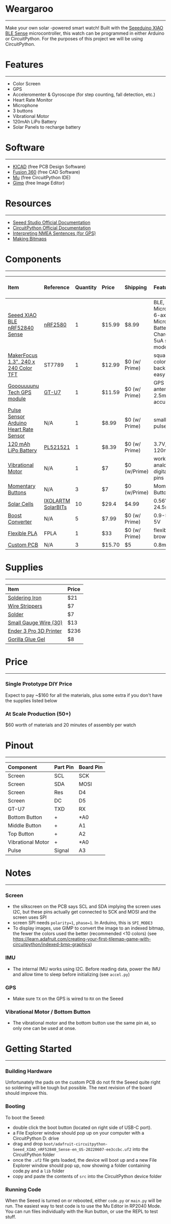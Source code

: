 # Weargaroo
<hr>

Make your own solar -powered smart watch! Built with the [Seeeduino XIAO BLE Sense](https://www.seeedstudio.com/Seeed-XIAO-BLE-Sense-nRF52840-p-5253.html) microcontroller, this watch can be programmed in either Arduino or CircuitPython. For the purposes of this project we will be using CircuitPython.

# Features
<hr>

 * Color Screen
 * GPS
 * Acceleromenter & Gyroscope (for step counting, fall detection, etc.)
 * Heart Rate Monitor
 * Microphone
 * 3 buttons
 * Vibrational Motor
 * 120mAh LiPo Battery
 * Solar Panels to recharge battery

# Software
<hr>

  * [KICAD](https://www.kicad.org/) (free PCB Design Software)
  * [Fusion 360](https://www.autodesk.com/products/fusion-360/overview?term=1-YEAR&tab=subscription) (free CAD Software)
  * [Mu](https://codewith.mu/) (free CircuitPython IDE)
  * [Gimp](https://www.gimp.org/) (free Image Editor)

# Resources
<hr>

  * [Seeed Studio Official Documentation](https://wiki.seeedstudio.com/XIAO_BLE/)
  * [CircuitPython Official Documentation](https://docs.circuitpython.org/en/latest/README.html)
  * [Interpreting NMEA Sentences (for GPS)](http://aprs.gids.nl/nmea/#allgp)
  * [Making Bitmaps](https://learn.adafruit.com/creating-your-first-tilemap-game-with-circuitpython/indexed-bmp-graphics)

# Components
<hr>

|  Item                       |  Reference |  Quantity  | Price | Shipping | Features  | Price at Scale |                                                               
|:----------------------------|:------| :------------|:---------------|:---------|:-------------------------------------------------------------------------|:----|
| [Seeed XIAO BLE nRF52840 Sense](https://www.seeedstudio.com/Seeed-XIAO-BLE-Sense-nRF52840-p-5253.html)| [nRF2580](https://www.nordicsemi.com/products/nrf52840#:~:text=The%20nRF52840%20is%20fully%20multiprotocol,unit%20running%20at%2064%20MHz.) | 1           | $15.99         | $8.99    | BLE, MicroPython, 6-axis IMU, Microphone, Battery Charger, 5uA sleep mode| [$13.90](https://www.seeedstudio.com/Seeed-XIAO-BLE-Sense-nRF52840-p-5253.html) |
| [MakerFocus 1.3", 240 x 240 Color TFT](https://www.amazon.com/dp/B07P9X3L7M?ref_=cm_sw_r_cp_ud_dp_WN15FXJF4QTTX7NJ339R)| ST7789 | 1 | $12.99 | $0 (w/ Prime) | square, color, backlight, easy to use | [$3.78](https://www.aliexpress.com/item/2255800357390105.html?spm=a2g0o.productlist.0.0.171d6d91xjum1Q&algo_pvid=f7e25705-3e88-4500-96e8-95d158f577bb&algo_exp_id=f7e25705-3e88-4500-96e8-95d158f577bb-2&pdp_ext_f=%7B%22sku_id%22%3A%2212000020110706989%22%7D&pdp_npi=2%40dis%21USD%21%213.2%21%21%21%21%21%402101e9d416568093275105725eb1c7%2112000020110706989%21sea) |
| [Gooouuuunu Tech GPS module](https://www.amazon.com/dp/B084MK8BS2?ref_=cm_sw_r_cp_ud_dp_SF6SBXN5FPV1GJ83TW89) | [GT-U7](https://manuals.plus/goouuu/goouuu-tech-gt-u7-gps-modules#axzz7Xvpu67Gv) | 1 | $11.59 | $0 (w/ Prime) | GPS with antenna, 2.5m accuracy | [$5.49](https://www.aliexpress.com/item/3256802640836752.html?spm=a2g0o.productlist.0.0.2644396buUZ6GM&algo_pvid=fd4ad6fe-175c-4408-8699-b3b894e73c04&algo_exp_id=fd4ad6fe-175c-4408-8699-b3b894e73c04-0&pdp_ext_f=%7B%22sku_id%22%3A%2212000022363403421%22%7D&pdp_npi=2%40dis%21USD%21%215.49%21%21%21%21%21%4021031a5516568094154314210e8e5b%2112000022363403421%21sea) |
| [Pulse Sensor Arduino Heart Rate Sensor](https://www.amazon.com/Sensor-Arduino-Photoelectric-Reflective-Mega2560/dp/B09NQ9WGCY/ref=sr_1_12?crid=3F5ZNSU4TX29R&keywords=pulse+sensor&qid=1653876417&s=industrial&sprefix=pulse+sensor%2Cindustrial%2C123&sr=1-12) | N/A | 1 | $8.99 | $0 (w/ Prime) | small analog pulse sensor | [$1.38](https://www.aliexpress.com/item/3256801714815056.html?spm=a2g0o.productlist.0.0.6fc416e73ysCID&algo_pvid=8e2a94e9-1683-4e7f-9d0d-58e9d17f59df&aem_p4p_detail=202207021751463864511755417600038484100&algo_exp_id=8e2a94e9-1683-4e7f-9d0d-58e9d17f59df-7&pdp_ext_f=%7B%22sku_id%22%3A%2212000018063116288%22%7D&pdp_npi=2%40dis%21USD%21%211.35%21%21%21%21%21%402101e9cf16568095067077061e0813%2112000018063116288%21sea) |
| [120 mAh LiPo Battery](https://www.amazon.com/dp/B07TXHM388?ref_=cm_sw_r_cp_ud_dp_SR0F0YEB0Q4N4QTFMQW3) | [PL521521](https://www.ctechigroup.com/brand-lithium-ion-polymer-battery-pl521521-3-7v-2) | 1 | $8.39 | $0 (w/ Prime) | 3.7V, 120mAh | [$4.14](https://www.aliexpress.com/item/2251832628155410.html?spm=a2g0o.productlist.0.0.5f83353dO3ziJI&algo_pvid=2d86ddfb-45da-47a7-8492-946ff3bcb2fd&algo_exp_id=2d86ddfb-45da-47a7-8492-946ff3bcb2fd-0&pdp_ext_f=%7B%22sku_id%22%3A%2264650542491%22%7D&pdp_npi=2%40dis%21USD%21%214.24%21%21%21%21%21%402101e9d216568095962576570ec69e%2164650542491%21sea) | 
| [Vibrational Motor](https://www.amazon.com/dp/B07Q1ZV4MJ?ref_=cm_sw_r_cp_ud_dp_SFZ0MC2BX6PRQMFXA749) | N/A | 1 | $7 | $0 (w/Prime) | works on analog or digital output pins | [$0.20](https://www.aliexpress.com/item/3256803067070784.html?spm=a2g0o.productlist.0.0.21e35ea8hr526m&algo_pvid=0459b573-d698-42f1-a481-4e5f5d482edb&aem_p4p_detail=2022070218025517437213330786600008351212&algo_exp_id=0459b573-d698-42f1-a481-4e5f5d482edb-3&pdp_ext_f=%7B%22sku_id%22%3A%2212000024870520552%22%7D&pdp_npi=2%40dis%21USD%21%212.15%21%21%21%21%21%402101d8f416568101758498616e040c%2112000024870520552%21sea) |
| [Momentary Buttons](https://a.co/d/0rG6baG) | N/A | 3 | $7 | $0 (w/Prime) | Momentary Buttons | [$0.15](https://www.aliexpress.com/item/2251832628155410.html?spm=a2g0o.productlist.0.0.5f83353dO3ziJI&algo_pvid=2d86ddfb-45da-47a7-8492-946ff3bcb2fd&algo_exp_id=2d86ddfb-45da-47a7-8492-946ff3bcb2fd-0&pdp_ext_f=%7B%22sku_id%22%3A%2264650542491%22%7D&pdp_npi=2%40dis%21USD%21%214.24%21%21%21%21%21%402101e9d216568095962576570ec69e%2164650542491%21sea) |
| [Solar Cells](https://www.digikey.com/short/2nrbbhjb) | [IXOLARTM SolarBITs](https://waf-e.dubudisk.com/anysolar.dubuplus.com/techsupport@anysolar.biz/O18Adzn/DubuDisk/www/Gen2/KXOB25-12X1F%20DATA%20SHEET%20202007.pdf) |  10 | $29.4 | $4.99 | 0.56V, 24.5mW | [$18.7](https://www.digikey.com/short/2nrbbhjb) |
| [Boost Converter](https://a.co/d/iBbj18a) | N/A | 5 | $7.99 | $0 (w/ Prime) | 0.9-5V to 5V | [$0.5](https://www.aliexpress.com/item/3256803249225601.html?spm=a2g0o.productlist.0.0.41f51f92PbqCNL&algo_pvid=4f9b0908-b571-4540-ab84-a6b63eb70cf9&aem_p4p_detail=202207021759442215847245405600041852125&algo_exp_id=4f9b0908-b571-4540-ab84-a6b63eb70cf9-8&pdp_ext_f=%7B%22sku_id%22%3A%2212000025776960394%22%7D&pdp_npi=2%40dis%21USD%21%210.5%21%21%21%21%21%40210318b816568099840427637e8f1b%2112000025776960394%21sea) |
| [Flexible PLA](https://a.co/d/bo6UFFs) | FPLA | 1 | $33 | $0 (w/ Prime) | flexible brown PLA | ~$2 |
| [Custom PCB](https://oshpark.com/home) | N/A | 3 | $15.70 | $5 | 0.8mm | ~3 |


# Supplies
<hr>

| Item | Price |
|:-----|:------|
| [Soldering Iron](https://www.amazon.com/dp/B07S61WT16?ref_=cm_sw_r_cp_ud_dp_9QCDJ8K50YN0SA9NXVT3) | $21 |
| [Wire Strippers](https://www.amazon.com/dp/B07D25N45F?ref_=cm_sw_r_cp_ud_dp_9H7ZDP3K031YC7EBBG75) | $7 |
| [Solder](https://www.amazon.com/dp/B09KM2LW4G?ref_=cm_sw_r_cp_ud_dp_CRJENFVCX6DY4KYW6DFN) | $7 |
| [Small Gauge Wire (30)](https://www.amazon.com/dp/B01KQ2JNLI?ref_=cm_sw_r_cp_ud_dp_46RT5XTP5HQKB0TX04W2) | $13 |
| [Ender 3 Pro 3D Printer](https://a.co/d/czNa5k4) | $236 |
| [Gorilla Glue Gel](https://a.co/d/igLpw8D) | $8 |

# Price
<hr>

### Single Prototype DIY Price
Expect to pay ~$160 for all the materials, plus some extra if you don't have the supplies listed below

### At Scale Production (50+) 
$60 worth of materials and 20 minutes of assembly per watch


# Pinout
<hr>

| Component | Part Pin | Board Pin |
| :---------|:---------|:----------|
| Screen    | SCL      | SCK       |
| Screen    | SDA      | MOSI      |
| Screen    | Res      | D4        |
| Screen    | DC       | D5        |
| GT-U7     | TXD      | RX        |
| Bottom Button | +    | *A0        |
| Middle Button | +    | A1        |
| Top Button | +    | A2        |
| Vibrational Motor | + | *A0 |
| Pulse | Signal | A3|

# Notes
<hr>

### Screen
* the silkscreen on the PCB says SCL and SDA implying the screen uses I2C, but these pins actually get connected to SCK and MOSI and the screen uses SPI
* screen SPI needs `polarity=1`, `phase=1`. In Arduino, this is `SPI_MODE3`
* To display images, use GIMP to convert the image to an indexed bitmap, the fewer the colors used the better (recommended <10 colors) (see https://learn.adafruit.com/creating-your-first-tilemap-game-with-circuitpython/indexed-bmp-graphics)

### IMU
 * The internal IMU works using I2C. Before reading data, power the IMU and allow time to sleep before initializing (see `accel.py`)

### GPS
 * Make sure `TX` on the GPS is wired to `RX` on the Seeed

### Vibrational Motor / Bottom Button
 * The vibrational motor and the bottom button use the same pin `A0`, so only one can be used at onse.



# Getting Started
<hr>

### Building Hardware
Unfortunately the pads on the custom PCB do not fit the Seeed quite right so soldering will be tough but possible.
The next revision of the board should improve this.

### Booting
To boot the Seeed:
 * double click the boot button (located on right side of USB-C port).
 * a File Explorer window should pop up on your computer with a CircuitPython D: drive
 * drag and drop `boot/adafruit-circuitpython-Seeed_XIAO_nRF52840_Sense-en_US-20220607-ee3ccbc.uf2` into the CircuitPython folder
 * once the `.uf2` file gets loaded, the device will boot up and a new File Explorer window should pop up, now showing a folder containing code.py and a `lib` folder
 * copy and paste the contents of `src` into the CircuitPython device folder

### Running Code
When the Seeed is turned on or rebooted, either `code.py` or `main.py` will be run. 
The easiest way to test code is to use the Mu Editor in RP2040 Mode.
You can run files individually with the Run button, or use the REPL to test stuff.
